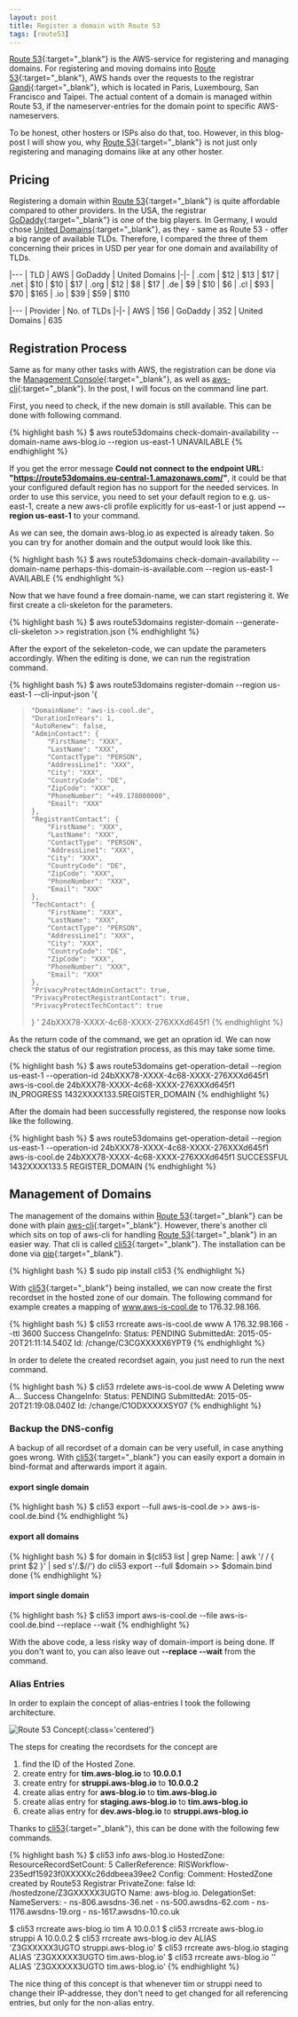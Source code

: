 ```yaml
---
layout: post
title: Register a domain with Route 53
tags: [route53]
---
```


[Route 53](http://aws.amazon.com/route53/){:target="_blank"} is the AWS-service for registering and managing domains. For registering and moving domains into [Route 53](http://aws.amazon.com/route53/){:target="_blank"}, AWS hands over the requests to the registrar [Gandi](https://gandi.net){:target="_blank"}, which is located in Paris, Luxembourg, San Francisco and Taipei. The actual content of a domain is managed within Route 53, if the nameserver-entries for the domain point to specific AWS-nameservers.

To be honest, other hosters or ISPs also do that, too. However, in this blog-post I will show you, why [Route 53](http://aws.amazon.com/route53/){:target="_blank"} is not just only registering and managing domains like at any other hoster.

## Pricing

Registering a domain within [Route 53](http://aws.amazon.com/route53/){:target="_blank"} is quite affordable compared to other providers. In the USA, the registrar [GoDaddy](http://godday.com){:target="_blank"} is one of the big players. In Germany, I would chose [United Domains](http://united-domains.de){:target="_blank"}, as they - same as Route 53 - offer a big range of available TLDs. Therefore, I compared the three of them concerning their prices in USD per year for one domain and availability of TLDs.

|---
| TLD | AWS | GoDaddy | United Domains
|-|-
| .com | $12 | $13 | $17
| .net | $10 | $10 | $17
| .org | $12 | $8 | $17
| .de | $9 | $10 | $6
| .cl | $93 | $70 | $165
| .io | $39 | $59 | $110

|---
| Provider | No. of TLDs
|-|-
| AWS | 156
| GoDaddy | 352
| United Domains | 635

## Registration Process

Same as for many other tasks with AWS, the registration can be done via the [Management Console](aws.amazon.com/console/){:target="_blank"}, as well as [aws-cli](http://aws.amazon.com/cli/){:target="_blank"}. In the post, I will focus on the command line part.

First, you need to check, if the new domain is still available. This can be done with following command.

{% highlight bash %}
$ aws route53domains check-domain-availability --domain-name aws-blog.io --region us-east-1
UNAVAILABLE
{% endhighlight %}

If you get the error message **Could not connect to the endpoint URL: "https://route53domains.eu-central-1.amazonaws.com/"**, it could be that your configured default region has no support for the needed services. In order to use this service, you need to set your default region to e.g. us-east-1, create a new aws-cli profile explicitly for us-east-1 or just append **--region us-east-1** to your command.

As we can see, the domain aws-blog.io as expected is already taken. So you can try for another domain and the output would look like this.

{% highlight bash %}
$ aws route53domains check-domain-availability --domain-name perhaps-this-domain-is-available.com --region us-east-1
AVAILABLE
{% endhighlight %}

Now that we have found a free domain-name, we can start registering it. We first create a cli-skeleton for the parameters.

{% highlight bash %}
$ aws route53domains register-domain --generate-cli-skeleton >> registration.json
{% endhighlight %}

After the export of the sekeleton-code, we can update the parameters accordingly. When the editing is done, we can run the registration command.

{% highlight bash %}
$ aws route53domains register-domain --region us-east-1 --cli-input-json '{
>     "DomainName": "aws-is-cool.de",
>     "DurationInYears": 1,
>     "AutoRenew": false,
>     "AdminContact": {
>         "FirstName": "XXX",
>         "LastName": "XXX",
>         "ContactType": "PERSON",
>         "AddressLine1": "XXX",
>         "City": "XXX",
>         "CountryCode": "DE",
>         "ZipCode": "XXX",
>         "PhoneNumber": "+49.178000000",
>         "Email": "XXX"
>     },
>     "RegistrantContact": {
>         "FirstName": "XXX",
>         "LastName": "XXX",
>         "ContactType": "PERSON",
>         "AddressLine1": "XXX",
>         "City": "XXX",
>         "CountryCode": "DE",
>         "ZipCode": "XXX",
>         "PhoneNumber": "XXX", 
>         "Email": "XXX"
>     },
>     "TechContact": {
>         "FirstName": "XXX",
>         "LastName": "XXX",
>         "ContactType": "PERSON",
>         "AddressLine1": "XXX",
>         "City": "XXX",
>         "CountryCode": "DE",
>         "ZipCode": "XXX",
>         "PhoneNumber": "XXX",
>         "Email": "XXX"
>     },
>     "PrivacyProtectAdminContact": true,
>     "PrivacyProtectRegistrantContact": true,
>     "PrivacyProtectTechContact": true
> }
> '
24bXXX78-XXXX-4c68-XXXX-276XXXd645f1
{% endhighlight %}

As the return code of the command, we get an opration id. We can now check the status of our registration process, as this may take some time.

{% highlight bash %}
$ aws route53domains get-operation-detail --region us-east-1 --operation-id 24bXXX78-XXXX-4c68-XXXX-276XXXd645f1
aws-is-cool.de	24bXXX78-XXXX-4c68-XXXX-276XXXd645f1	IN_PROGRESS	1432XXXX133.5REGISTER_DOMAIN
{% endhighlight %}

After the domain had been successfully registered, the response now looks like the following.

{% highlight bash %}
$ aws route53domains get-operation-detail --region us-east-1 --operation-id 24bXXX78-XXXX-4c68-XXXX-276XXXd645f1
aws-is-cool.de	24bXXX78-XXXX-4c68-XXXX-276XXXd645f1	SUCCESSFUL	1432XXXX133.5	REGISTER_DOMAIN
{% endhighlight %}

## Management of Domains

The management of the domains within [Route 53](http://aws.amazon.com/route53/){:target="_blank"} can be done with plain [aws-cli](http://aws.amazon.com/cli/){:target="_blank"}. However, there's another cli which sits on top of aws-cli for handling [Route 53](http://aws.amazon.com/route53/){:target="_blank"} in an easier way. That cli is called [cli53](https://github.com/barnybug/cli53){:target="_blank"}. The installation can be done via [pip](https://pypi.python.org/pypi/pip){:target="_blank"}.

{% highlight bash %}
$ sudo pip install cli53
{% endhighlight %}

With [cli53](https://github.com/barnybug/cli53){:target="_blank"} being installed, we can now create the first recordset in the hosted zone of our domain. The following command for example creates a mapping of www.aws-is-cool.de to 176.32.98.166.

{% highlight bash %}
$ cli53 rrcreate aws-is-cool.de www A 176.32.98.166 --ttl 3600
Success
ChangeInfo:
  Status: PENDING
  SubmittedAt: 2015-05-20T21:11:14.540Z
  Id: /change/C3CGXXXXX6YPT9
{% endhighlight %}

In order to delete the created recordset again, you just need to run the next command.

{% highlight bash %}
$ cli53 rrdelete aws-is-cool.de www A
Deleting www A...
Success
ChangeInfo:
  Status: PENDING
  SubmittedAt: 2015-05-20T21:19:08.040Z
  Id: /change/C1ODXXXXXSY07
{% endhighlight %}

### Backup the DNS-config

A backup of all recordset of a domain can be very usefull, in case anything goes wrong. With [cli53](https://github.com/barnybug/cli53){:target="_blank"} you can easily export a domain in bind-format and afterwards import it again.

#### export single domain
{% highlight bash %}
$ cli53 export --full aws-is-cool.de >> aws-is-cool.de.bind
{% endhighlight %}

#### export all domains
{% highlight bash %}
$ for domain in $(cli53 list | grep Name: | awk '/ / { print $2 }' | sed s'/.$//')
do
  cli53 export --full $domain >> $domain.bind
done
{% endhighlight %}

#### import single domain
{% highlight bash %}
$ cli53 import aws-is-cool.de --file aws-is-cool.de.bind --replace --wait
{% endhighlight %}

With the above code, a less risky way of domain-import is being done. If you don't want to, you can also leave out **--replace --wait** from the command.

### Alias Entries
In order to explain the concept of alias-entries I took the following architecture.

![Route 53 Concept](/images/route53-concept.png){:class='centered'}

The steps for creating the recordsets for the concept are

1. find the ID of the Hosted Zone.
2. create entry for **tim.aws-blog.io** to **10.0.0.1**
3. create entry for **struppi.aws-blog.io** to **10.0.0.2**
4. create alias entry for **aws-blog.io** to **tim.aws-blog.io**
5. create alias entry for **staging.aws-blog.io** to **tim.aws-blog.io**
6. create alias entry for **dev.aws-blog.io** to **struppi.aws-blog.io**

Thanks to [cli53](https://github.com/barnybug/cli53){:target="_blank"}, this can be done with the following few commands.

{% highlight bash %}
$ cli53 info aws-blog.io
HostedZone:
  ResourceRecordSetCount: 5
  CallerReference: RISWorkflow-235edf15923f0XXXXXc26ddbeea39ee2
  Config:
    Comment: HostedZone created by Route53 Registrar
    PrivateZone: false
  Id: /hostedzone/Z3GXXXXX3UGTO
  Name: aws-blog.io.
DelegationSet:
  NameServers:
    - ns-806.awsdns-36.net
    - ns-500.awsdns-62.com
    - ns-1176.awsdns-19.org
    - ns-1617.awsdns-10.co.uk

$ cli53 rrcreate aws-blog.io tim A 10.0.0.1
$ cli53 rrcreate aws-blog.io struppi A 10.0.0.2
$ cli53 rrcreate aws-blog.io dev ALIAS 'Z3GXXXXX3UGTO struppi.aws-blog.io'
$ cli53 rrcreate aws-blog.io staging ALIAS 'Z3GXXXXX3UGTO tim.aws-blog.io'
$ cli53 rrcreate aws-blog.io '' ALIAS 'Z3GXXXXX3UGTO tim.aws-blog.io'
{% endhighlight %}

The nice thing of this concept is that whenever tim or struppi need to change their IP-addresse, they don't need to get changed for all referencing entries, but only for the non-alias entry.
